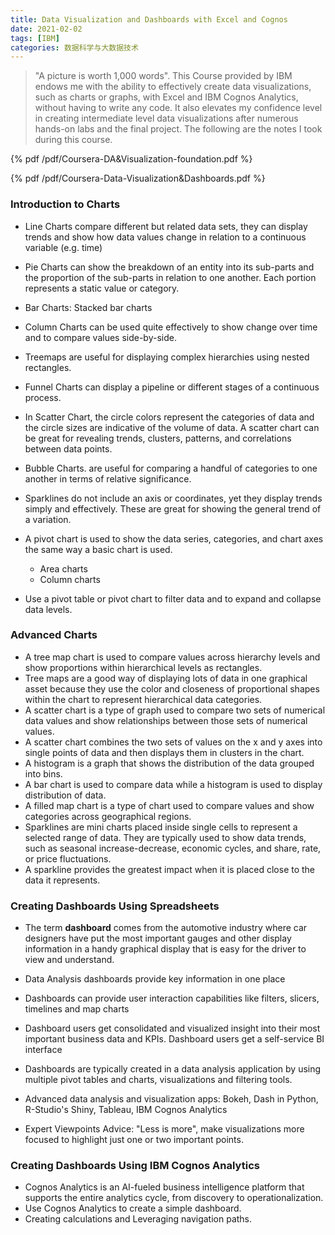 ```yaml
---
title: Data Visualization and Dashboards with Excel and Cognos
date: 2021-02-02
tags: [IBM]
categories: 数据科学与大数据技术
---
```


> "A picture is worth 1,000 words". This Course provided by IBM endows me with the ability to effectively create data visualizations, such as charts or graphs, with Excel and IBM Cognos Analytics, without having to write any code. It also elevates my confidence level in creating intermediate level data visualizations after numerous hands-on labs and the final project. The following are the notes I took during this course.

<!--more-->

{% pdf /pdf/Coursera-DA&Visualization-foundation.pdf %}

{% pdf /pdf/Coursera-Data-Visualization&Dashboards.pdf %}

### Introduction to Charts

- Line Charts compare different but related data sets, they can display trends and show how data values change in relation to a continuous variable (e.g. time)
- Pie Charts can show the breakdown of an entity into its sub-parts and the proportion of the sub-parts in relation to one another. Each portion represents a static value or category.
- Bar Charts: Stacked bar charts
- Column Charts can be used quite effectively to show change over time and to compare values side-by-side.
- Treemaps are useful for displaying complex hierarchies using nested rectangles.
- Funnel Charts can display a pipeline or different stages of a continuous process.
- In Scatter Chart, the circle colors represent the categories of data and the circle sizes are indicative of the volume of data. A scatter chart can be great for revealing trends, clusters, patterns, and correlations between data points. 
- Bubble Charts. are useful for comparing a handful of categories to one another in terms of relative significance.
- Sparklines do not include an axis or coordinates, yet they display trends simply and effectively. These are great for showing the general trend of a variation. 

- A pivot chart is used to show the data series, categories, and chart axes the same way a basic chart is used.
  - Area charts
  - Column charts
- Use a pivot table or pivot chart to filter data and to expand and collapse data levels.

### Advanced Charts

- A tree map chart is used to compare values across hierarchy levels and show proportions within hierarchical levels as rectangles. 
- Tree maps are a good way of displaying lots of data in one graphical asset because they use the color and closeness of proportional shapes within the chart to represent hierarchical data categories.
- A scatter chart is a type of graph used to compare two sets of numerical data values and show relationships between those sets of numerical values.  
- A scatter chart combines the two sets of values on the x and y axes into single points of data and then displays them in clusters in the chart.
- A histogram is a graph that shows the distribution of the data grouped into bins. 
- A bar chart is used to compare data while a histogram is used to display distribution of data.
- A filled map chart is a type of chart used to compare values and show categories across geographical regions.
- Sparklines are mini charts placed inside single cells to represent a selected range of data. They are typically used to show data trends, such as seasonal increase-decrease, economic cycles, and share, rate, or price fluctuations.
- A sparkline provides the greatest impact when it is placed close to the data it represents.

### Creating Dashboards Using Spreadsheets

- The term **dashboard** comes from the automotive industry where car designers have put the most important gauges and other display information in a handy graphical display that is easy for the driver to view and understand.
- Data Analysis dashboards provide key information in one place
- Dashboards can provide user interaction capabilities like filters, slicers, timelines and map charts
- Dashboard users get consolidated and visualized insight into their most important business data and KPIs. Dashboard users get a self-service BI interface
- Dashboards are typically created in a data analysis application by using multiple pivot tables and charts, visualizations and filtering tools.

- Advanced data analysis and visualization apps: Bokeh, Dash in Python, R-Studio's Shiny, Tableau, IBM Cognos Analytics
- Expert Viewpoints Advice: "Less is more", make visualizations more focused to highlight just one or two important points.

### Creating Dashboards Using IBM Cognos Analytics

- Cognos Analytics is an AI-fueled business intelligence platform that supports the entire analytics cycle, from discovery to operationalization.
- Use Cognos Analytics to create a simple dashboard.
- Creating calculations and Leveraging navigation paths.